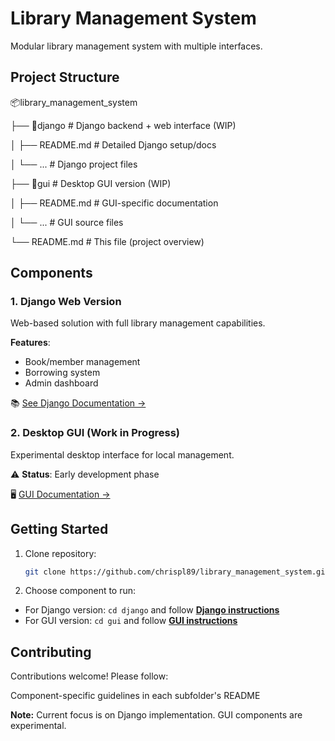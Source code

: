 # Library Management System

Modular library management system with multiple interfaces.

## Project Structure
📦library_management_system

├── 📂django # Django backend + web interface (WIP)

│ ├── README.md # Detailed Django setup/docs

│ └── ... # Django project files

├── 📂gui # Desktop GUI version (WIP)

│ ├── README.md # GUI-specific documentation

│ └── ... # GUI source files

└── README.md # This file (project overview)



## Components

### 1. Django Web Version
Web-based solution with full library management capabilities.

**Features**:
- Book/member management
- Borrowing system
- Admin dashboard

📚 [See Django Documentation →](/django/README.md)

### 2. Desktop GUI (Work in Progress)
Experimental desktop interface for local management.

⚠️ **Status**: Early development phase

🖥️ [GUI Documentation →](/gui/README.md)

## Getting Started

1. Clone repository:
   ```bash
   git clone https://github.com/chrispl89/library_management_system.git

2. Choose component to run:
- For Django version: `cd django` and follow **[Django instructions](https://github.com/chrispl89/library_management_system/blob/main/django/README.md)**
- For GUI version: `cd gui` and follow **[GUI instructions](https://github.com/chrispl89/library_management_system/blob/main/gui/README.md)**

## Contributing
Contributions welcome! Please follow:

Component-specific guidelines in each subfolder's README


**Note:** Current focus is on Django implementation. GUI components are experimental.